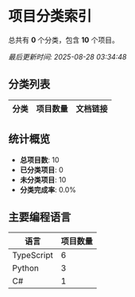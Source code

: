 # 项目分类索引

总共有 **0** 个分类，包含 **10** 个项目。

*最后更新时间: 2025-08-28 03:34:48*

## 分类列表

| 分类 | 项目数量 | 文档链接 |
|------|----------|----------|

## 统计概览

- **总项目数**: 10
- **已分类项目**: 0
- **未分类项目**: 10
- **分类完成率**: 0.0%

## 主要编程语言

| 语言 | 项目数量 |
|------|----------|
| TypeScript | 6 |
| Python | 3 |
| C# | 1 |

